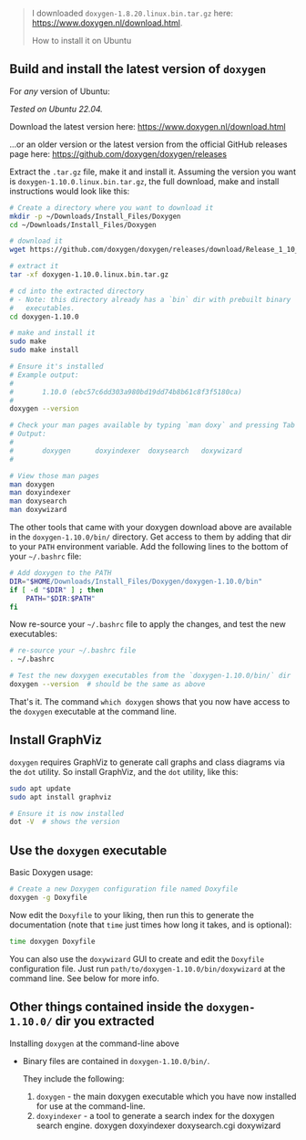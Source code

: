 <!--
GS
Feb. 2024

MY ANSWER: https://askubuntu.com/a/1502796/327339
-->

> I downloaded `doxygen-1.8.20.linux.bin.tar.gz` here: https://www.doxygen.nl/download.html.
>
> How to install it on Ubuntu


## Build and install the latest version of `doxygen`

For _any_ version of Ubuntu: 

_Tested on Ubuntu 22.04._

Download the latest version here: https://www.doxygen.nl/download.html

...or an older version or the latest version from the official GitHub releases page here: https://github.com/doxygen/doxygen/releases

Extract the `.tar.gz` file, make it and install it. Assuming the version you want is `doxygen-1.10.0.linux.bin.tar.gz`, the full download, make and install instructions would look like this:

```bash
# Create a directory where you want to download it
mkdir -p ~/Downloads/Install_Files/Doxygen
cd ~/Downloads/Install_Files/Doxygen

# download it
wget https://github.com/doxygen/doxygen/releases/download/Release_1_10_0/doxygen-1.10.0.linux.bin.tar.gz

# extract it
tar -xf doxygen-1.10.0.linux.bin.tar.gz

# cd into the extracted directory
# - Note: this directory already has a `bin` dir with prebuilt binary
#   executables. 
cd doxygen-1.10.0

# make and install it
sudo make
sudo make install

# Ensure it's installed
# Example output:
#
#       1.10.0 (ebc57c6dd303a980bd19dd74b8b61c8f3f5180ca)
#
doxygen --version

# Check your man pages available by typing `man doxy` and pressing Tab twice. 
# Output:
#
#       doxygen      doxyindexer  doxysearch   doxywizard  
# 

# View those man pages
man doxygen
man doxyindexer
man doxysearch
man doxywizard
```

The other tools that came with your doxygen download above are available in the `doxygen-1.10.0/bin/` directory. Get access to them by adding that dir to your `PATH` environment variable. Add the following lines to the bottom of your `~/.bashrc` file:

```bash
# Add doxygen to the PATH
DIR="$HOME/Downloads/Install_Files/Doxygen/doxygen-1.10.0/bin"
if [ -d "$DIR" ] ; then
    PATH="$DIR:$PATH"
fi
```

Now re-source your `~/.bashrc` file to apply the changes, and test the new executables:

```bash
# re-source your ~/.bashrc file
. ~/.bashrc

# Test the new doxygen executables from the `doxygen-1.10.0/bin/` dir
doxygen --version  # should be the same as above

```



That's it. The command `which doxygen` shows that you now have access to the `doxygen` executable at the command line.


## Install GraphViz

`doxygen` requires GraphViz to generate call graphs and class diagrams via the `dot` utility. So install GraphViz, and the `dot` utility, like this:
```bash
sudo apt update
sudo apt install graphviz

# Ensure it is now installed
dot -V  # shows the version
```


## Use the `doxygen` executable

Basic Doxygen usage:

```bash
# Create a new Doxygen configuration file named Doxyfile
doxygen -g Doxyfile
```

Now edit the `Doxyfile` to your liking, then run this to generate the documentation (note that `time` just times how long it takes, and is optional):
```bash
time doxygen Doxyfile
```

You can also use the `doxywizard` GUI to create and edit the `Doxyfile` configuration file. Just run `path/to/doxygen-1.10.0/bin/doxywizard` at the command line. See below for more info.


## Other things contained inside the `doxygen-1.10.0/` dir you extracted

Installing `doxygen` at the command-line above 

- Binary files are contained in `doxygen-1.10.0/bin/`.

    They include the following:

    1. `doxygen` - the main doxygen executable which you have now installed for use at the command-line. 
    1. `doxyindexer` - a tool to generate a search index for the doxygen search engine.
    doxygen
    doxyindexer
    doxysearch.cgi
    doxywizard
    ```


